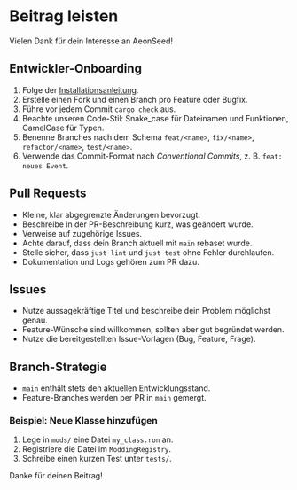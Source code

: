 # Beitrag leisten

Vielen Dank für dein Interesse an AeonSeed!

## Entwickler-Onboarding

1. Folge der [Installationsanleitung](./docs/INSTALL.md).
2. Erstelle einen Fork und einen Branch pro Feature oder Bugfix.
3. Führe vor jedem Commit `cargo check` aus.
4. Beachte unseren Code-Stil: Snake_case für Dateinamen und Funktionen, CamelCase für Typen.
5. Benenne Branches nach dem Schema `feat/<name>`, `fix/<name>`, `refactor/<name>`, `test/<name>`.
6. Verwende das Commit-Format nach *Conventional Commits*, z. B. `feat: neues Event`.

## Pull Requests

- Kleine, klar abgegrenzte Änderungen bevorzugt.
- Beschreibe in der PR-Beschreibung kurz, was geändert wurde.
- Verweise auf zugehörige Issues.
- Achte darauf, dass dein Branch aktuell mit `main` rebaset wurde.
- Stelle sicher, dass `just lint` und `just test` ohne Fehler durchlaufen.
- Dokumentation und Logs gehören zum PR dazu.

## Issues

- Nutze aussagekräftige Titel und beschreibe dein Problem möglichst genau.
- Feature-Wünsche sind willkommen, sollten aber gut begründet werden.
- Nutze die bereitgestellten Issue-Vorlagen (Bug, Feature, Frage).

## Branch-Strategie

- `main` enthält stets den aktuellen Entwicklungsstand.
- Feature-Branches werden per PR in `main` gemergt.

### Beispiel: Neue Klasse hinzufügen
1. Lege in `mods/` eine Datei `my_class.ron` an.
2. Registriere die Datei im `ModdingRegistry`.
3. Schreibe einen kurzen Test unter `tests/`.

Danke für deinen Beitrag!
